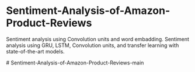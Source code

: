 # Sentiment-Analysis-of-Amazon-Product-Reviews
Sentiment analysis using Convolution units and word embadding.
Sentiment analysis using GRU, LSTM, Convolution units, and transfer learning with state-of-the-art models.

#   S e n t i m e n t - A n a l y s i s - o f - A m a z o n - P r o d u c t - R e v i e w s - m a i n  
 